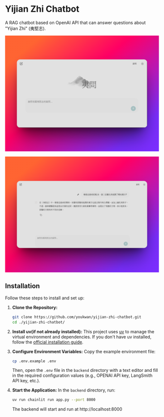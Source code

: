 # Yijian Zhi Chatbot
A RAG chatbot based on OpenAI API that can answer questions about "Yijian Zhi" (夷堅志).

![App Banner 1](./public/demo_1.png)

![App Banner 2](./public/demo_2.png)

## Installation

Follow these steps to install and set up:

1.  **Clone the Repository:**
    ```bash
    git clone https://github.com/youkwan/yijian-zhi-chatbot.git
    cd ./yijian-zhi-chatbot/
    ```

2.  **Install uv(if not already installed):**
    This project uses [uv](https://github.com/astral-sh/uv) to manage the virtual environment and dependencies. If you don't have uv installed, follow the [official installation guide](https://docs.astral.sh/uv/getting-started/installation/).

3.  **Configure Environment Variables:**
    Copy the example environment file:
    ```bash
    cp .env.example .env
    ```
    Then, open the `.env` file in the `backend` directory with a text editor and fill in the required configuration values (e.g., OPENAI API key, LangSmith API key, etc.).


3.  **Start the Application:**
    In the `backend` directory, run:
    ```bash
    uv run chainlit run app.py --port 8000
    ```
    The backend will start and run at http://localhost:8000